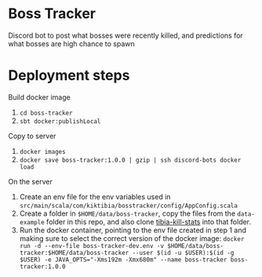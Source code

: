# Boss Tracker

Discord bot to post what bosses were recently killed, and predictions for what bosses are high chance to spawn

# Deployment steps

Build docker image  
1. `cd boss-tracker`
1. `sbt docker:publishLocal`

Copy to server  
1. `docker images`
1. `docker save boss-tracker:1.0.0 | gzip | ssh discord-bots docker load`

On the server
1. Create an env file for the env variables used in `src/main/scala/com/kiktibia/bosstracker/config/AppConfig.scala`
1. Create a folder in `$HOME/data/boss-tracker`, copy the files from the `data-example` folder in this repo, and also clone [tibia-kill-stats](https://github.com/tibiamaps/tibia-kill-stats) into that folder.
1. Run the docker container, pointing to the env file created in step 1 and making sure to select the correct version of the docker image: `docker run -d --env-file boss-tracker-dev.env -v $HOME/data/boss-tracker:$HOME/data/boss-tracker --user $(id -u $USER):$(id -g $USER) -e JAVA_OPTS="-Xms192m -Xmx680m" --name boss-tracker boss-tracker:1.0.0`
